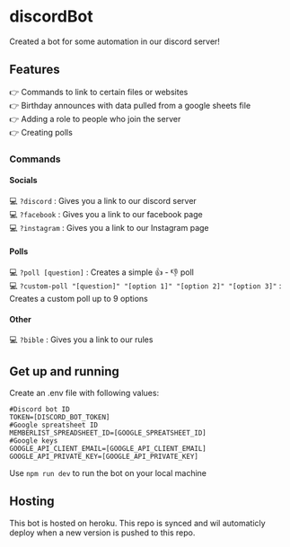 # discordBot
Created a bot for some automation in our discord server!

## Features
👉 Commands to link to certain files or websites <br>
👉 Birthday announces with data pulled from a google sheets file <br>
👉 Adding a role to people who join the server <br>
👉 Creating polls

### Commands
#### Socials
💻 `?discord` : Gives you a link to our discord server <br>
💻 `?facebook` : Gives you a link to our facebook page <br>
💻 `?instagram` : Gives you a link to our Instagram page <br>

#### Polls
💻 `?poll [question]` : Creates a simple  👍 - 👎 poll <br>
💻 `?custom-poll "[question]" "[option 1]" "[option 2]" "[option 3]"` : Creates a custom poll up to 9 options <br>

#### Other
💻 `?bible` : Gives you a link to our rules

## Get up and running
Create an .env file with following values:
```
#Discord bot ID
TOKEN=[DISCORD_BOT_TOKEN]
#Google spreatsheet ID
MEMBERLIST_SPREADSHEET_ID=[GOOGLE_SPREATSHEET_ID]
#Google keys
GOOGLE_API_CLIENT_EMAIL=[GOOGLE_API_CLIENT_EMAIL]
GOOGLE_API_PRIVATE_KEY=[GOOGLE_API_PRIVATE_KEY]
```

Use `npm run dev` to run the bot on your local machine

## Hosting
This bot is hosted on heroku. This repo is synced and wil automaticly deploy when a new version is pushed to this repo.